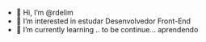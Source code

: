 - 👋 Hi, I’m @rdelim
- 👀 I’m interested in estudar   Desenvolvedor Front-End
- 🌱 I’m currently learning .. 
 to be continue... aprendendo
